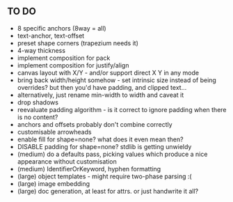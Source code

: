 TO DO
-----

* 8 specific anchors (8way = all)
* text-anchor, text-offset
* preset shape corners (trapezium needs it)
* 4-way thickness
* implement composition for pack 
* implement composition for justify/align
* canvas layout with X/Y - and/or support direct X Y in any mode
* bring back width/height somehow - set intrinsic size instead of being overrides? but then you'd have padding, and clipped text...
* alternatively, just rename min-width to width and caveat it
* drop shadows
* reevaluate padding algorithm - is it correct to ignore padding when there is no content?
* anchors and offsets probably don't combine correctly
* customisable arrowheads
* enable fill for shape=none? what does it even mean then?
* DISABLE padding for shape=none? stdlib is getting unwieldy
* (medium) do a defaults pass, picking values which produce a nice appearance without customisation
* (medium) IdentifierOrKeyword, hyphen formatting
* (large) object templates - might require two-phase parsing :(
* (large) image embedding 
* (large) doc generation, at least for attrs. or just handwrite it all?
